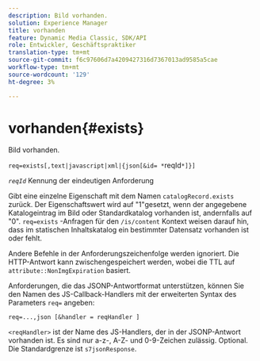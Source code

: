 ```yaml
---
description: Bild vorhanden.
solution: Experience Manager
title: vorhanden
feature: Dynamic Media Classic, SDK/API
role: Entwickler, Geschäftspraktiker
translation-type: tm+mt
source-git-commit: f6c97606d7a4209427316d7367013ad9585a5cae
workflow-type: tm+mt
source-wordcount: '129'
ht-degree: 3%

---
```



# vorhanden{#exists}

Bild vorhanden.

`req=exists[,text|javascript|xml|{json[&id= *`reqId`*]}]`

*`reqId`* Kennung der eindeutigen Anforderung

Gibt eine einzelne Eigenschaft mit dem Namen `catalogRecord.exists` zurück. Der Eigenschaftswert wird auf &quot;1&quot;gesetzt, wenn der angegebene Katalogeintrag im Bild oder Standardkatalog vorhanden ist, andernfalls auf &quot;0&quot;. `req=exists` -Anfragen für den  `/is/content` Kontext weisen darauf hin, dass im statischen Inhaltskatalog ein bestimmter Datensatz vorhanden ist oder fehlt.

Andere Befehle in der Anforderungszeichenfolge werden ignoriert. Die HTTP-Antwort kann zwischengespeichert werden, wobei die TTL auf `attribute::NonImgExpiration` basiert.

Anforderungen, die das JSONP-Antwortformat unterstützen, können Sie den Namen des JS-Callback-Handlers mit der erweiterten Syntax des Parameters `req=` angeben:

`req=...,json [&handler = reqHandler ]`

`<reqHandler>` ist der Name des JS-Handlers, der in der JSONP-Antwort vorhanden ist. Es sind nur a-z-, A-Z- und 0-9-Zeichen zulässig. Optional. Die Standardgrenze ist `s7jsonResponse`.
